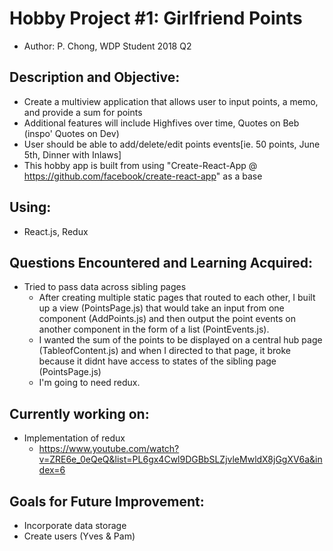 # Hobby Project #1: Girlfriend Points
* Author: P. Chong, WDP Student 2018 Q2

## Description and Objective: 
- Create a multiview application that allows user to input points, a memo, and provide a sum for points
- Additional features will include Highfives over time, Quotes on Beb (inspo' Quotes on Dev)
- User should be able to add/delete/edit points events[ie. 50 points, June 5th, Dinner with Inlaws]
- This hobby app is built from using "Create-React-App @ https://github.com/facebook/create-react-app" as a base

## Using:
- React.js, Redux

## Questions Encountered and Learning Acquired:
* Tried to pass data across sibling pages
  - After creating multiple static pages that routed to each other, I built up a view (PointsPage.js) that would take an input from one component (AddPoints.js) and then output the point events on another component in the form of a list (PointEvents.js).  
  - I wanted the sum of the points to be displayed on a central hub page (TableofContent.js) and when I directed to that page, it broke because it didnt have access to states of the sibling page (PointsPage.js)
  - I'm going to need redux.

## Currently working on:
* Implementation of redux
  - https://www.youtube.com/watch?v=ZRE6e_0eQeQ&list=PL6gx4Cwl9DGBbSLZjvleMwldX8jGgXV6a&index=6



## Goals for Future Improvement:
- Incorporate data storage
- Create users (Yves & Pam)
